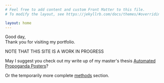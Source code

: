 ```yaml
---
# Feel free to add content and custom Front Matter to this file.
# To modify the layout, see https://jekyllrb.com/docs/themes/#overriding-theme-defaults

layout: home
---
```

Good day,  
Thank you for visiting my portfolio. 



NOTE THAT THIS SITE IS A WORK IN PROGRESS

May I suggest you check out my write up of my master's thesis [Automated Propoganda Posters](/projects/test-bots)?

Or the temporarily more complete [methods](/methodologies/) section.